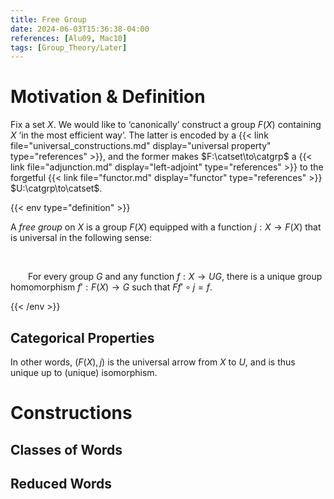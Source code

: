 ```yaml
---
title: Free Group
date: 2024-06-03T15:36:38-04:00
references: [Alu09, Mac10]
tags: [Group_Theory/Later]
---
```


# Motivation & Definition

Fix a set $X$. We would like to ‘canonically’ construct a group $F(X)$ containing $X$ ‘in the most efficient way’. The latter is encoded by a {{< link file="universal_constructions.md" display="universal property" type="references" >}}, and the former makes $F:\catset\to\catgrp$ a {{< link file="adjunction.md" display="left-adjoint" type="references" >}} to the forgetful {{< link file="functor.md" display="functor" type="references" >}} $U:\catgrp\to\catset$.


{{< env type="definition" >}}

A *free group* on $X$ is a group $F(X)$ equipped with a function $j:X\to F(X)$ that is universal in the following sense:

<br>

&emsp;&emsp;For every group $G$ and any function $f:X\to UG$, there is a unique group homomorphism $f':F(X)\to G$ such that $Ff'\circ j=f$.

{{< /env >}}

## Categorical Properties

In other words, $(F(X),j)$ is the universal arrow from $X$ to $U$, and is thus unique up to (unique) isomorphism.

# Constructions

## Classes of Words

<div class="space"></div>

## Reduced Words
